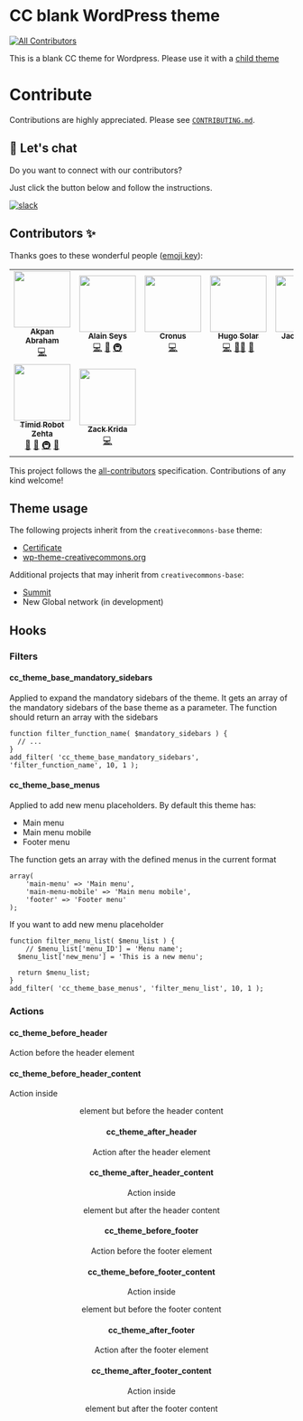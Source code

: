 # CC blank WordPress theme
<!-- ALL-CONTRIBUTORS-BADGE:START - Do not remove or modify this section -->
[![All Contributors](https://img.shields.io/badge/all_contributors-9-orange.svg?style=flat-square)](#contributors-)
<!-- ALL-CONTRIBUTORS-BADGE:END -->

This is a blank CC theme for Wordpress. Please use it with a [child theme](https://developer.wordpress.org/themes/advanced-topics/child-themes/) 

# Contribute
Contributions are highly appreciated. Please see [`CONTRIBUTING.md`](CONTRIBUTING.md).

## 📣 Let's chat
Do you want to connect with our contributors?

Just click the button below and follow the instructions.

[![slack](https://img.shields.io/badge/Slack-4A154B?style=for-the-badge&logo=slack&logoColor=white)](https://slack-signup.creativecommons.org/)

## Contributors ✨

Thanks goes to these wonderful people ([emoji key](https://allcontributors.org/docs/en/emoji-key)):

<!-- ALL-CONTRIBUTORS-LIST:START - Do not remove or modify this section -->
<!-- prettier-ignore-start -->
<!-- markdownlint-disable -->
<table>
  <tr>
    <td align="center"><a href="https://github.com/Akpjunior94"><img src="https://avatars.githubusercontent.com/u/56775903?v=4?s=100" width="100px;" alt=""/><br /><sub><b>Akpan Abraham</b></sub></a><br /><a href="https://github.com/creativecommons/creativecommons-base/commits?author=Akpjunior94" title="Code">💻</a></td>
    <td align="center"><a href="http://www.epacking.be"><img src="https://avatars.githubusercontent.com/u/19891785?v=4?s=100" width="100px;" alt=""/><br /><sub><b>Alain Seys</b></sub></a><br /><a href="https://github.com/creativecommons/creativecommons-base/commits?author=alainseys" title="Code">💻</a> <a href="https://github.com/creativecommons/creativecommons-base/commits?author=alainseys" title="Documentation">📖</a> <a href="#infra-alainseys" title="Infrastructure (Hosting, Build-Tools, etc)">🚇</a></td>
    <td align="center"><a href="https://github.com/Cronus1007"><img src="https://avatars.githubusercontent.com/u/56436023?v=4?s=100" width="100px;" alt=""/><br /><sub><b>Cronus </b></sub></a><br /><a href="https://github.com/creativecommons/creativecommons-base/commits?author=Cronus1007" title="Code">💻</a></td>
    <td align="center"><a href="http://hugo.solar"><img src="https://avatars.githubusercontent.com/u/894708?v=4?s=100" width="100px;" alt=""/><br /><sub><b>Hugo Solar</b></sub></a><br /><a href="https://github.com/creativecommons/creativecommons-base/commits?author=hugosolar" title="Code">💻</a> <a href="#mentoring-hugosolar" title="Mentoring">🧑‍🏫</a> <a href="https://github.com/creativecommons/creativecommons-base/commits?author=hugosolar" title="Documentation">📖</a></td>
    <td align="center"><a href="http://jackiebinya.github.io"><img src="https://avatars.githubusercontent.com/u/50267279?v=4?s=100" width="100px;" alt=""/><br /><sub><b>JackieBinya</b></sub></a><br /><a href="https://github.com/creativecommons/creativecommons-base/commits?author=JackieBinya" title="Code">💻</a> <a href="https://github.com/creativecommons/creativecommons-base/commits?author=JackieBinya" title="Documentation">📖</a></td>
    <td align="center"><a href="http://kritigodey.com"><img src="https://avatars.githubusercontent.com/u/287034?v=4?s=100" width="100px;" alt=""/><br /><sub><b>Kriti Godey</b></sub></a><br /><a href="#projectManagement-kgodey" title="Project Management">📆</a></td>
    <td align="center"><a href="https://github.com/MuluhGodson"><img src="https://avatars.githubusercontent.com/u/40151808?v=4?s=100" width="100px;" alt=""/><br /><sub><b>Muluh MG Godson</b></sub></a><br /><a href="https://github.com/creativecommons/creativecommons-base/commits?author=MuluhGodson" title="Code">💻</a></td>
  </tr>
  <tr>
    <td align="center"><a href="https://zehta.me/"><img src="https://avatars.githubusercontent.com/u/691322?v=4?s=100" width="100px;" alt=""/><br /><sub><b>Timid Robot Zehta</b></sub></a><br /><a href="https://github.com/creativecommons/creativecommons-base/issues?q=author%3ATimidRobot" title="Bug reports">🐛</a> <a href="#projectManagement-TimidRobot" title="Project Management">📆</a> <a href="#infra-TimidRobot" title="Infrastructure (Hosting, Build-Tools, etc)">🚇</a> <a href="https://github.com/creativecommons/creativecommons-base/pulls?q=is%3Apr+reviewed-by%3ATimidRobot" title="Reviewed Pull Requests">👀</a></td>
    <td align="center"><a href="https://zack.cat"><img src="https://avatars.githubusercontent.com/u/6351754?v=4?s=100" width="100px;" alt=""/><br /><sub><b>Zack Krida</b></sub></a><br /><a href="https://github.com/creativecommons/creativecommons-base/commits?author=zackkrida" title="Code">💻</a></td>
  </tr>
</table>

<!-- markdownlint-restore -->
<!-- prettier-ignore-end -->

<!-- ALL-CONTRIBUTORS-LIST:END -->

This project follows the [all-contributors](https://github.com/all-contributors/all-contributors) specification. Contributions of any kind welcome!

## Theme usage

The following projects inherit from the `creativecommons-base` theme:

- [Certificate](https://github.com/cc-archive/creativecommons-certificate/blob/b2967296b0324f33d1be4c041954513363191bcc/composer.json#L21)
- [wp-theme-creativecommons.org](https://github.com/creativecommons/wp-theme-creativecommons.org/blob/375cafbaccf03eded02f8f7f422e02e97833515a/composer.json#L20)

Additional projects that may inherit from `creativecommons-base`:

- [Summit](https://summit.creativecommons.org/)
- New Global network (in development)

## Hooks
### Filters
#### cc_theme_base_mandatory_sidebars

Applied to expand the mandatory sidebars of the theme. It gets an array of the mandatory sidebars of the base theme as a parameter. The function should return an array with the sidebars

```
function filter_function_name( $mandatory_sidebars ) {
  // ...
}
add_filter( 'cc_theme_base_mandatory_sidebars', 'filter_function_name', 10, 1 );
```

#### cc_theme_base_menus
Applied to add new menu placeholders. By default this theme has:
- Main menu
- Main menu mobile
- Footer menu

The function gets an array with the defined menus in the current format

```
array(
    'main-menu' => 'Main menu',
    'main-menu-mobile' => 'Main menu mobile',
    'footer' => 'Footer menu'
);
```
If you want to add new menu placeholder
```
function filter_menu_list( $menu_list ) {
    // $menu_list['menu_ID'] = 'Menu name';
  $menu_list['new_menu'] = 'This is a new menu';
  
  return $menu_list;
}
add_filter( 'cc_theme_base_menus', 'filter_menu_list', 10, 1 );
```

### Actions
#### cc_theme_before_header
Action before the header element

#### cc_theme_before_header_content
Action inside <header> element but before the header content

#### cc_theme_after_header
Action after the header element

#### cc_theme_after_header_content
Action inside <header> element but after the header content

#### cc_theme_before_footer
Action before the footer element

#### cc_theme_before_footer_content
Action inside <footer> element but before the footer content

#### cc_theme_after_footer
Action after the footer element

#### cc_theme_after_footer_content
Action inside <footer> element but after the footer content
